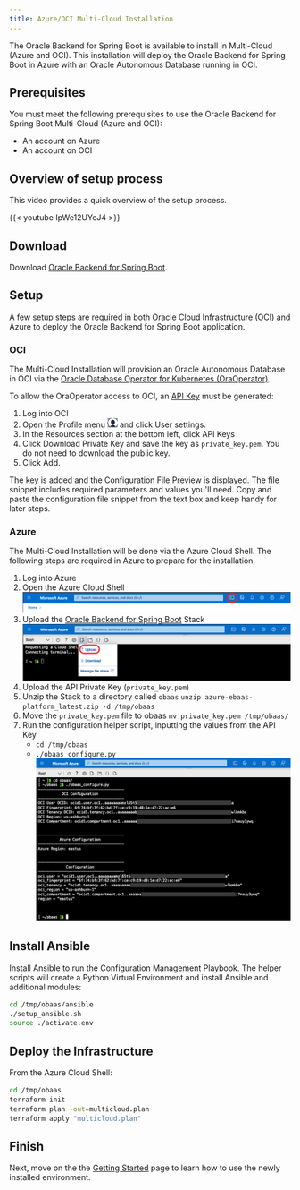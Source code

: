 ```yaml
---
title: Azure/OCI Multi-Cloud Installation
---
```


The Oracle Backend for Spring Boot is available to install in Multi-Cloud (Azure and OCI).  This installation will deploy the Oracle Backend for Spring Boot in Azure with an Oracle Autonomous Database running in OCI.

## Prerequisites

You must meet the following prerequisites to use the Oracle Backend for Spring Boot Multi-Cloud (Azure and OCI):

* An account on Azure
* An account on OCI

## Overview of setup process

This video provides a quick overview of the setup process.

{{< youtube IpWe12UYeJ4 >}}

## Download

Download [Oracle Backend for Spring Boot](https://github.com/oracle/microservices-datadriven/releases/download/OBAAS-1.0.0/azure-ebaas-platform_latest.zip).

## Setup

A few setup steps are required in both Oracle Cloud Infrastructure (OCI) and Azure to deploy the Oracle Backend for Spring Boot application.

### OCI

The Multi-Cloud Installation will provision an Oracle Autonomous Database in OCI via the [Oracle Database Operator for Kubernetes (OraOperator)](https://github.com/oracle/oracle-database-operator).  

To allow the OraOperator access to OCI, an [API Key](https://docs.oracle.com/en-us/iaas/Content/API/Concepts/apisigningkey.htm) must be generated:

1. Log into OCI
2. Open the Profile menu ![User Profile Menu](userprofilemenu.png) and click User settings.
3. In the Resources section at the bottom left, click API Keys
4. Click Download Private Key and save the key as `private_key.pem`. You do not need to download the public key.
5. Click Add.

The key is added and the Configuration File Preview is displayed. The file snippet includes required parameters and values you'll need. Copy and paste the configuration file snippet from the text box and keep handy for later steps.

### Azure

The Multi-Cloud Installation will be done via the Azure Cloud Shell.  The following steps are required in Azure to prepare for the installation.

1. Log into Azure
2. Open the Azure Cloud Shell
    ![Azure Cloud Shell Icon](AzureCloudShellIcon.png)
3. Upload the [Oracle Backend for Spring Boot](https://github.com/oracle/microservices-datadriven/releases/download/OBAAS-1.0.0/azure-ebaas-platform_latest.zip) Stack
    ![Azure Upload](AzureUpload.png)
4. Upload the API Private Key (`private_key.pem`)
5. Unzip the Stack to a directory called `obaas`
    `unzip azure-ebaas-platform_latest.zip -d /tmp/obaas`
6. Move the `private_key.pem` file to obaas
    `mv private_key.pem /tmp/obaas/`
7. Run the configuration helper script, inputting the values from the API Key
    * `cd /tmp/obaas`
    * `./obaas_configure.py`
    ![Azure Configure](AzureConfigure.png)

## Install Ansible

Install Ansible to run the Configuration Management Playbook.  The helper scripts will create a Python Virtual Environment and install Ansible and additional modules:

```bash
cd /tmp/obaas/ansible
./setup_ansible.sh
source ./activate.env
```

## Deploy the Infrastructure

From the Azure Cloud Shell:

```bash
cd /tmp/obaas
terraform init
terraform plan -out=multicloud.plan
terraform apply "multicloud.plan"
```

## Finish

Next, move on the the [Getting Started](../getting-started/) page to learn how to use the newly installed environment.

